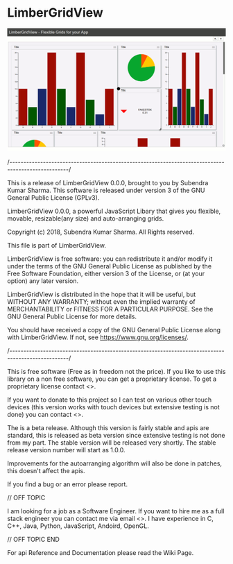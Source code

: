 # LimberGridView

![](https://github.com/sharma-subendra-kr/test/raw/master/final.gif)

/---------------------------------------------------------------------------------------------------/

This is a release of LimberGridView 0.0.0, brought to you by Subendra Kumar Sharma.
This software is released under version 3 of the GNU General Public License (GPLv3).

LimberGridView 0.0.0, a powerful JavaScript Libary that gives you flexible, movable, resizable(any size) and auto-arranging grids.

Copyright (c) 2018, Subendra Kumar Sharma. All Rights reserved.

This file is part of LimberGridView.

LimberGridView is free software: you can redistribute it and/or modify
it under the terms of the GNU General Public License as published by
the Free Software Foundation, either version 3 of the License, or
(at your option) any later version.

LimberGridView is distributed in the hope that it will be useful,
but WITHOUT ANY WARRANTY; without even the implied warranty of
MERCHANTABILITY or FITNESS FOR A PARTICULAR PURPOSE.  See the
GNU General Public License for more details.

You should have received a copy of the GNU General Public License
along with LimberGridView.  If not, see <https://www.gnu.org/licenses/>.

/---------------------------------------------------------------------------------------------------/

This is free software (Free as in freedom not the price).
If you like to use this library on a non free software, you can get a proprietary license. To get a proprietary license contact <>.

If you want to donate to this project so I can test on various other touch devices (this version works with touch devices but extensive testing is not done) you can contact <>.

The is a beta release. Although this version is fairly stable and apis are standard, this is released as beta version since extensive testing is not done from my part. The stable version will be released very shortly. The stable release version number will start as 1.0.0.

Improvements for the autoarranging algorithm will also be done in patches, this doesn't affect the apis.

If you find a bug or an error please report.

// OFF TOPIC

I am looking for a job as a Software Engineer. If you want to hire me as a full stack engineer you can contact me via email <>. I have experience in C, C++, Java, Python, JavaScript, Andoird, OpenGL.

// OFF TOPIC END

For api Reference and Documentation please read the Wiki Page.
